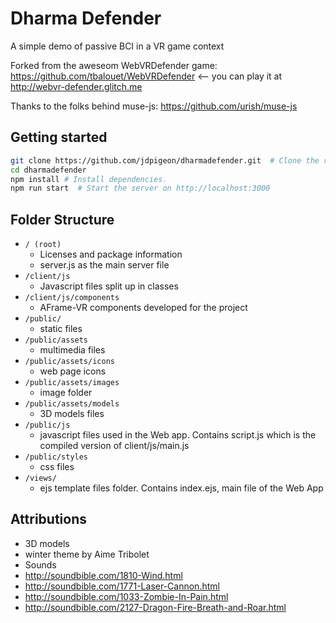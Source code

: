 # Dharma Defender

A simple demo of passive BCI in a VR game context

Forked from the aweseom WebVRDefender game: https://github.com/tbalouet/WebVRDefender <-- you can play it at http://webvr-defender.glitch.me

Thanks to the folks behind muse-js: https://github.com/urish/muse-js

Getting started
------------------------------
 ```sh
git clone https://github.com/jdpigeon/dharmadefender.git  # Clone the repository.
cd dharmadefender
npm install # Install dependencies.
npm run start  # Start the server on http://localhost:3000
```

Folder Structure
----------------

 * `/ (root)`
   * Licenses and package information
   * server.js as the main server file
 * `/client/js`
   * Javascript files split up in classes
 * `/client/js/components`
   * AFrame-VR components developed for the project
 * `/public/`
   * static files
 * `/public/assets`
   * multimedia files
 * `/public/assets/icons`
   * web page icons
 * `/public/assets/images`
   * image folder
 * `/public/assets/models`
   * 3D models files
 * `/public/js`
   * javascript files used in the Web app. Contains script.js which is the compiled version of client/js/main.js
 * `/public/styles`
   * css files
 * `/views/`
   * ejs template files folder. Contains index.ejs, main file of the Web App

Attributions
----------------

* 3D models
 * winter theme by Aime Tribolet
* Sounds
 * http://soundbible.com/1810-Wind.html
 * http://soundbible.com/1771-Laser-Cannon.html
 * http://soundbible.com/1033-Zombie-In-Pain.html
 * http://soundbible.com/2127-Dragon-Fire-Breath-and-Roar.html
